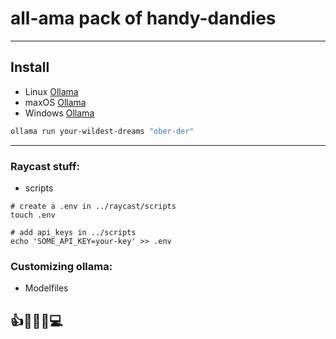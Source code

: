 # all-ama pack of handy-dandies  
---  

## Install  
* Linux [Ollama](https://ollama.com/download/linux)  
* maxOS [Ollama](https://ollama.com/download/linux)  
* Windows [Ollama](https://ollama.com/download/linux)  

```bash
ollama run your-wildest-dreams "ober-der"  
```  
 

---  
### Raycast stuff:  
* scripts  
```
# create a .env in ../raycast/scripts
touch .env

# add api_keys in ../scripts
echo 'SOME_API_KEY=your-key' >> .env
```

### Customizing ollama:
* Modelfiles  

## 👍🧿👄🧿💻
